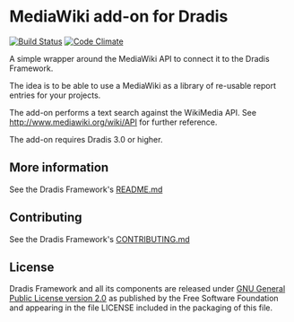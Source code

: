 # MediaWiki add-on for Dradis

[![Build Status](https://secure.travis-ci.org/dradis/dradis-mediawiki.png?branch=master)](http://travis-ci.org/dradis/dradis-mediawiki) [![Code Climate](https://codeclimate.com/github/dradis/dradis-mediawiki.png)](https://codeclimate.com/github/dradis/dradis-mediawiki.png)


A simple wrapper around the MediaWiki API to connect it to the Dradis Framework.

The idea is to be able to use a MediaWiki as a library of re-usable report entries for your projects.

The add-on performs a text search against the WikiMedia API. See http://www.mediawiki.org/wiki/API for further reference.

The add-on requires Dradis 3.0 or higher.


## More information

See the Dradis Framework's [README.md](https://github.com/dradis/dradisframework/blob/master/README.md)


## Contributing

See the Dradis Framework's [CONTRIBUTING.md](https://github.com/dradis/dradisframework/blob/master/CONTRIBUTING.md)


## License

Dradis Framework and all its components are released under [GNU General Public License version 2.0](http://www.gnu.org/licenses/old-licenses/gpl-2.0.html) as published by the Free Software Foundation and appearing in the file LICENSE included in the packaging of this file.
